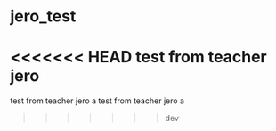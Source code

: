 # jero_test
<<<<<<< HEAD
test from teacher jero
=======
test from teacher jero a
test from teacher jero a
>>>>>>> dev
